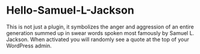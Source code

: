 Hello-Samuel-L-Jackson
======================

This is not just a plugin, it symbolizes the anger and aggression of an entire generation summed up in swear words spoken most famously by Samuel L. Jackson. When activated you will randomly see a quote at the top of your WordPress admin.
